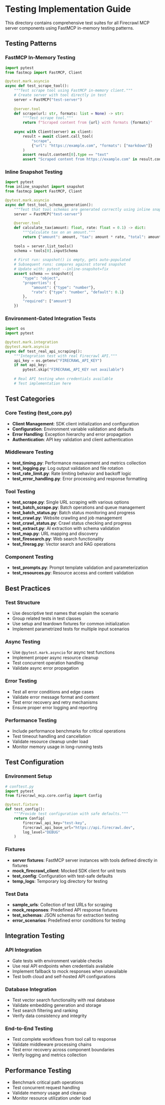 # Testing Implementation Guide

This directory contains comprehensive test suites for all Firecrawl MCP server components using FastMCP in-memory testing patterns.

## Testing Patterns

### FastMCP In-Memory Testing
```python
import pytest
from fastmcp import FastMCP, Client

@pytest.mark.asyncio
async def test_scrape_tool():
    """Test scrape tool using FastMCP in-memory client."""
    # Create server with tool directly in test
    server = FastMCP("test-server")
    
    @server.tool
    def scrape(url: str, formats: list = None) -> str:
        """Test scrape tool."""
        return f"Scraped content from {url} with formats {formats}"
    
    async with Client(server) as client:
        result = await client.call_tool(
            "scrape",
            {"url": "https://example.com", "formats": ["markdown"]}
        )
        assert result.content[0].type == "text"
        assert "Scraped content from https://example.com" in result.content[0].text
```

### Inline Snapshot Testing
```python
import pytest
from inline_snapshot import snapshot
from fastmcp import FastMCP, Client

@pytest.mark.asyncio
async def test_tool_schema_generation():
    """Test that tool schemas are generated correctly using inline snapshots."""
    server = FastMCP("test-server")
    
    @server.tool
    def calculate_tax(amount: float, rate: float = 0.1) -> dict:
        """Calculate tax on an amount."""
        return {"amount": amount, "tax": amount * rate, "total": amount * (1 + rate)}
    
    tools = server.list_tools()
    schema = tools[0].inputSchema
    
    # First run: snapshot() is empty, gets auto-populated
    # Subsequent runs: compares against stored snapshot
    # Update with: pytest --inline-snapshot=fix
    assert schema == snapshot({
        "type": "object", 
        "properties": {
            "amount": {"type": "number"}, 
            "rate": {"type": "number", "default": 0.1}
        }, 
        "required": ["amount"]
    })
```

### Environment-Gated Integration Tests
```python
import os
import pytest

@pytest.mark.integration
@pytest.mark.asyncio
async def test_real_api_scraping():
    """Integration test with real Firecrawl API."""
    api_key = os.getenv("FIRECRAWL_API_KEY")
    if not api_key:
        pytest.skip("FIRECRAWL_API_KEY not available")
    
    # Real API testing when credentials available
    # Test implementation here
```

## Test Categories

### Core Testing (test_core.py)
- **Client Management**: SDK client initialization and configuration
- **Configuration**: Environment variable validation and defaults
- **Error Handling**: Exception hierarchy and error propagation
- **Authentication**: API key validation and client authentication

### Middleware Testing
- **test_timing.py**: Performance measurement and metrics collection
- **test_logging.py**: Log output validation and file rotation
- **test_rate_limit.py**: Rate limiting behavior and backoff logic
- **test_error_handling.py**: Error processing and response formatting

### Tool Testing
- **test_scrape.py**: Single URL scraping with various options
- **test_batch_scrape.py**: Batch operations and queue management
- **test_batch_status.py**: Batch status monitoring and progress
- **test_crawl.py**: Website crawling and job management
- **test_crawl_status.py**: Crawl status checking and progress
- **test_extract.py**: AI extraction with schema validation
- **test_map.py**: URL mapping and discovery
- **test_firesearch.py**: Web search functionality
- **test_firerag.py**: Vector search and RAG operations

### Component Testing
- **test_prompts.py**: Prompt template validation and parameterization
- **test_resources.py**: Resource access and content validation

## Best Practices

### Test Structure
- Use descriptive test names that explain the scenario
- Group related tests in test classes
- Use setup and teardown fixtures for common initialization
- Implement parametrized tests for multiple input scenarios

### Async Testing
- Use `@pytest.mark.asyncio` for async test functions
- Implement proper async resource cleanup
- Test concurrent operation handling
- Validate async error propagation

### Error Testing
- Test all error conditions and edge cases
- Validate error message format and content
- Test error recovery and retry mechanisms
- Ensure proper error logging and reporting

### Performance Testing
- Include performance benchmarks for critical operations
- Test timeout handling and cancellation
- Validate resource cleanup under load
- Monitor memory usage in long-running tests

## Test Configuration

### Environment Setup
```python
# conftest.py
import pytest
from firecrawl_mcp.core.config import Config

@pytest.fixture
def test_config():
    """Provide test configuration with safe defaults."""
    return Config(
        firecrawl_api_key="test-key",
        firecrawl_api_base_url="https://api.firecrawl.dev",
        log_level="DEBUG"
    )
```

### Fixtures
- **server fixtures**: FastMCP server instances with tools defined directly in fixtures
- **mock_firecrawl_client**: Mocked SDK client for unit tests
- **test_config**: Configuration with test-safe defaults
- **temp_logs**: Temporary log directory for testing

### Test Data
- **sample_urls**: Collection of test URLs for scraping
- **mock_responses**: Predefined API response fixtures
- **test_schemas**: JSON schemas for extraction testing
- **error_scenarios**: Predefined error conditions for testing

## Integration Testing

### API Integration
- Gate tests with environment variable checks
- Use real API endpoints when credentials available
- Implement fallback to mock responses when unavailable
- Test both cloud and self-hosted API configurations

### Database Integration
- Test vector search functionality with real database
- Validate embedding generation and storage
- Test search filtering and ranking
- Verify data consistency and integrity

### End-to-End Testing
- Test complete workflows from tool call to response
- Validate middleware processing chains
- Test error recovery across component boundaries
- Verify logging and metrics collection

## Performance Testing
- Benchmark critical path operations
- Test concurrent request handling
- Validate memory usage and cleanup
- Monitor resource utilization under load